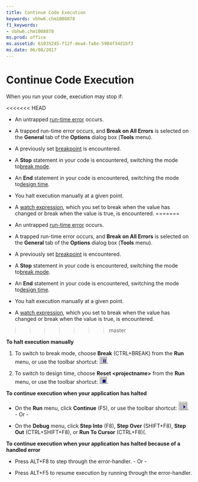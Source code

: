 ```yaml
---
title: Continue Code Execution
keywords: vbhw6.chm1008878
f1_keywords:
- vbhw6.chm1008878
ms.prod: office
ms.assetid: 61035245-f12f-dea4-fa8e-5904f34d1bf3
ms.date: 06/08/2017
---
```



# Continue Code Execution

When you run your code, execution may stop if:



<<<<<<< HEAD
- An untrapped [run-time error](../Glossary/vbe-glossary.md) occurs.
    
- A trapped run-time error occurs, and  **Break on All Errors** is selected on the **General** tab of the **Options** dialog box (**Tools** menu).
    
- A previously set [breakpoint](../Glossary/vbe-glossary.md) is encountered.
    
- A  **Stop** statement in your code is encountered, switching the mode to[break mode](../Glossary/vbe-glossary.md).
    
- An  **End** statement in your code is encountered, switching the mode to[design time](../Glossary/vbe-glossary.md).
    
- You halt execution manually at a given point.
    
- A [watch expression](../Glossary/vbe-glossary.md), which you set to break when the value has changed or break when the value is true, is encountered.
=======
- An untrapped [run-time error](../Glossary/vbe-glossary.md#run-time-error) occurs.
    
- A trapped run-time error occurs, and  **Break on All Errors** is selected on the **General** tab of the **Options** dialog box (**Tools** menu).
    
- A previously set [breakpoint](../Glossary/vbe-glossary.md#breakpoint) is encountered.
    
- A  **Stop** statement in your code is encountered, switching the mode to[break mode](../Glossary/vbe-glossary.md#break-mode).
    
- An  **End** statement in your code is encountered, switching the mode to[design time](../Glossary/vbe-glossary.md#design-time).
    
- You halt execution manually at a given point.
    
- A [watch expression](../Glossary/vbe-glossary.md#watch-expression), which you set to break when the value has changed or break when the value is true, is encountered.
>>>>>>> master
    

 **To halt execution manually**


1. To switch to break mode, choose  **Break** (CTRL+BREAK) from the **Run** menu, or use the toolbar shortcut:
![Toolbar button](../../images/tbr_brk_ZA01201682.gif).
    
2. To switch to design time, choose  **Reset <projectname&gt;** from the **Run** menu, or use the toolbar shortcut:
![Toolbar button](../../images/tbr_end_ZA01201701.gif).
    

 **To continue execution when your application has halted**


- On the  **Run** menu, click **Continue** (F5), or use the toolbar shortcut:
![Toolbar button](../../images/tbr_strt_ZA01201751.gif). - Or -
    
- On the  **Debug** menu, click **Step Into** (F8), **Step Over** (SHIFT+F8), **Step Out** (CTRL+SHIFT+F8), or **Run To Cursor** (CTRL+F8)(.
    

 **To continue execution when your application has halted because of a handled error**


- Press ALT+F8 to step through the error-handler. - Or -
    
- Press ALT+F5 to resume execution by running through the error-handler.
    


